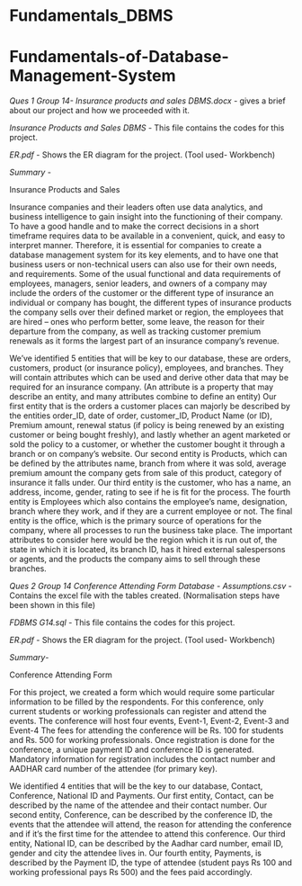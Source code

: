 # Fundamentals_DBMS

# Fundamentals-of-Database-Management-System

*Ques 1*
*Group 14- Insurance products and sales DBMS.docx* - gives a brief about our project and how we proceeded with it.

*Insurance Products and Sales DBMS* - This file contains the codes for this project.

*ER.pdf* - Shows the ER diagram for the project. (Tool used- Workbench)

*Summary* -

Insurance Products and Sales

Insurance companies and their leaders often use data analytics, and business intelligence to gain insight into the functioning of their company. To have a good handle and to make the correct decisions in a short timeframe requires data to be available in a convenient, quick, and easy to interpret manner. Therefore, it is essential for companies to create a database management system for its key elements, and to have one that business users or non-technical users can also use for their own needs, and requirements.
Some of the usual functional and data requirements of employees, managers, senior leaders, and owners of a company may include the orders of the customer or the different type of insurance an individual or company has bought, the different types of insurance products the company sells over their defined market or region, the employees that are hired – ones who perform better, some leave, the reason for their departure from the company, as well as tracking customer premium renewals as it forms the largest part of an insurance company’s revenue. 

We’ve identified 5 entities that will be key to our database, these are orders, customers, product (or insurance policy), employees, and branches. They will contain attributes which can be used and derive other data that may be required for an insurance company. (An attribute is a property that may describe an entity, and many attributes combine to define an entity)
Our first entity that is the orders a customer places can majorly be described by the entities order_ID, date of order, customer_ID, Product Name (or ID), Premium amount, renewal status (if policy is being renewed by an existing customer or being bought freshly), and lastly whether an agent marketed or sold the policy to a customer, or whether the customer bought it through a branch or on company’s website.
Our second entity is Products, which can be defined by the attributes name, branch from where it was sold, average premium amount the company gets from sale of this product, category of insurance it falls under. 
Our third entity is the customer, who has a name, an address, income, gender, rating to see if he is fit for the process. The fourth entity is Employees which also contains the employee’s name, designation, branch where they work, and if they are a current employee or not.
The final entity is the office, which is the primary source of operations for the company, where all processes to run the business take place. The important attributes to consider here would be the region which it is run out of, the state in which it is located, its branch ID, has it hired external salespersons or agents, and the products the company aims to sell through these branches. 





*Ques 2* 
*Group 14 Conference Attending Form Database - Assumptions.csv* - Contains the excel file with the tables created. (Normalisation steps have been shown in this file)

*FDBMS G14.sql* - This file contains the codes for this project.

*ER.pdf* - Shows the ER diagram for the project. (Tool used- Workbench)

*Summary*-

Conference Attending Form

For this project, we created a form which would require some particular information to be filled by the respondents. 
For this conference, only current students or working professionals can register and attend the events.
The conference will host four events, Event-1, Event-2, Event-3 and Event-4
The fees for attending the conference will be Rs. 100 for students and Rs. 500 for working professionals.
Once registration is done for the conference, a unique payment ID and conference ID is generated.
Mandatory information for registration includes the contact number and AADHAR card number of the attendee (for primary key).

We identified 4 entities that will be the key to our database, Contact, Conference, National ID and Payments.
Our first entity, Contact, can be described by the name of the attendee and their contact number.
Our second entity, Conference, can be described by the conference ID, the events that the attendee will attend, the reason for attending the conference and if it’s the first time for the attendee to attend this conference.
Our third entity, National ID, can be described by the Aadhar card number, email ID, gender and city the attendee lives in.
Our fourth entity, Payments, is described by the Payment ID, the type of attendee (student pays Rs 100 and working professional pays Rs 500) and the fees paid accordingly.
